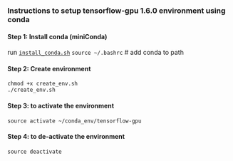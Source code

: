 ### Instructions to setup tensorflow-gpu 1.6.0 environment using conda

#### Step 1: Install conda (miniConda)
run [`install_conda.sh`](../sys/install_conda.sh)
`source ~/.bashrc`  # add conda to path

#### Step 2: Create environment
```
chmod +x create_env.sh
./create_env.sh
```

#### Step 3: to activate the environment
`source activate ~/conda_env/tensorflow-gpu`

#### Step 4: to de-activate the environment
`source deactivate`


